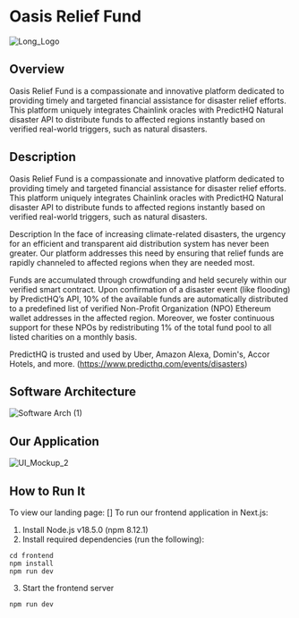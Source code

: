 # Oasis Relief Fund

![Long_Logo](https://github.com/lakhwani/oasis/assets/68998300/69461af9-1303-4419-a94c-b4fbc21332eb)

## Overview

Oasis Relief Fund is a compassionate and innovative platform dedicated to providing timely and targeted financial assistance for disaster relief efforts. This platform uniquely integrates Chainlink oracles with PredictHQ Natural disaster API to distribute funds to affected regions instantly based on verified real-world triggers, such as natural disasters.

## Description

Oasis Relief Fund is a compassionate and innovative platform dedicated to providing timely and targeted financial assistance for disaster relief efforts. This platform uniquely integrates Chainlink oracles with PredictHQ Natural disaster API to distribute funds to affected regions instantly based on verified real-world triggers, such as natural disasters.

Description
In the face of increasing climate-related disasters, the urgency for an efficient and transparent aid distribution system has never been greater. Our platform addresses this need by ensuring that relief funds are rapidly channeled to affected regions when they are needed most.

Funds are accumulated through crowdfunding and held securely within our verified smart contract. Upon confirmation of a disaster event (like flooding) by PredictHQ’s API, 10% of the available funds are automatically distributed to a predefined list of verified Non-Profit Organization (NPO) Ethereum wallet addresses in the affected region. Moreover, we foster continuous support for these NPOs by redistributing 1% of the total fund pool to all listed charities on a monthly basis.

PredictHQ is trusted and used by Uber, Amazon Alexa, Domin's, Accor Hotels, and more. (https://www.predicthq.com/events/disasters)

## Software Architecture 
![Software Arch (1)](https://github.com/lakhwani/oasis/assets/68998300/9d5cc7f6-4c92-43fd-92ec-02e232967fc4)

## Our Application
![UI_Mockup_2](https://github.com/lakhwani/oasis/assets/68998300/65634fea-ad2d-4393-ac55-d6747a9e0f22)

## How to Run It
To view our landing page: []
To run our frontend application in Next.js: 
1. Install Node.js v18.5.0 (npm 8.12.1)
2. Install required dependencies (run the following):
```
cd frontend
npm install
npm run dev
```
3. Start the frontend server
```
npm run dev
```

